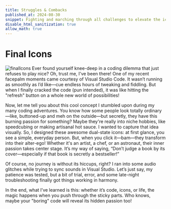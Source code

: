 ```yaml
---
title: Struggles & Combacks
published_at: 2024-08-30
snippet: Fighting and marching through all challenges to elevate the icon-ic experience hehee
disable_html_sanitization: true
allow_math: true
---
```

# Final Icons
![finalIcons](Ficon.jpeg)
Ever found yourself knee-deep in a coding dilemma that just refuses to play nice? Oh, trust me, I've been there! One of my recent facepalm moments came courtesy of Visual Studio Code. It wasn’t running as smoothly as I’d like—cue endless hours of tweaking and fiddling. But when I finally cracked the code (pun intended), it was like hitting the "refresh" button on a whole new world of possibilities!

Now, let me tell you about this cool concept I stumbled upon during my many coding adventures. You know how some people look totally ordinary—like, buttoned-up and meh on the outside—but secretly, they have this burning passion for something? Maybe they're really into niche hobbies, like speedcubing or making artisanal hot sauce. I wanted to capture that idea visually. So, I designed these awesome dual-state icons: at first glance, you see a simple, everyday person. But, when you click it—bam—they transform into their alter-ego! Whether it's an artist, a chef, or an astronaut, their inner passion takes center stage. It’s my way of saying, “Don’t judge a book by its cover—especially if that book is secretly a bestseller!”

Of course, no journey is without its hiccups, right? I ran into some audio glitches while trying to sync sounds in Visual Studio. Let’s just say, my patience was tested, but a bit of trial, error, and some late-night troubleshooting finally got things working in harmony.

In the end, what I’ve learned is this: whether it’s code, icons, or life, the magic happens when you push through the sticky parts. Who knows, maybe your "boring" code will reveal its hidden passion too!